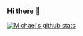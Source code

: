 ### Hi there 👋

[![Michael's github stats](https://github-readme-stats.vercel.app/api?username=michael-k&count_private=true&show_icons=true)](https://github.com/anuraghazra/github-readme-stats)
